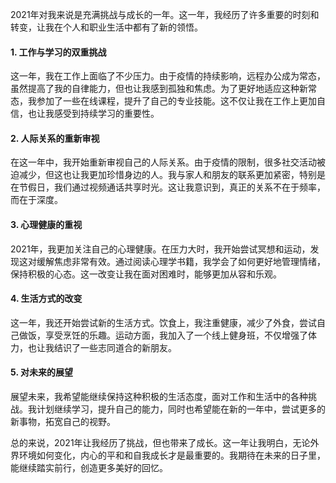 2021年对我来说是充满挑战与成长的一年。这一年，我经历了许多重要的时刻和转变，让我在个人和职业生活中都有了新的领悟。

#### 1. 工作与学习的双重挑战
这一年，我在工作上面临了不少压力。由于疫情的持续影响，远程办公成为常态，虽然提高了我的自律能力，但也让我感到孤独和焦虑。为了更好地适应这种新常态，我参加了一些在线课程，提升了自己的专业技能。这不仅让我在工作上更加自信，也让我感受到持续学习的重要性。

#### 2. 人际关系的重新审视
在这一年中，我开始重新审视自己的人际关系。由于疫情的限制，很多社交活动被迫减少，但这也让我更加珍惜身边的人。我与家人和朋友的联系更加紧密，特别是在节假日，我们通过视频通话共享时光。这让我意识到，真正的关系不在于频率，而在于深度。

#### 3. 心理健康的重视
2021年，我更加关注自己的心理健康。在压力大时，我开始尝试冥想和运动，发现这对缓解焦虑非常有效。通过阅读心理学书籍，我学会了如何更好地管理情绪，保持积极的心态。这一改变让我在面对困难时，能够更加从容和乐观。

#### 4. 生活方式的改变
这一年，我还开始尝试新的生活方式。饮食上，我注重健康，减少了外食，尝试自己做饭，享受烹饪的乐趣。运动方面，我加入了一个线上健身班，不仅增强了体力，也让我结识了一些志同道合的新朋友。

#### 5. 对未来的展望
展望未来，我希望能继续保持这种积极的生活态度，面对工作和生活中的各种挑战。我计划继续学习，提升自己的能力，同时也希望能在新的一年中，尝试更多的新事物，拓宽自己的视野。

总的来说，2021年让我经历了挑战，但也带来了成长。这一年让我明白，无论外界环境如何变化，内心的平和和自我成长才是最重要的。我期待在未来的日子里，能继续踏实前行，创造更多美好的回忆。
<!-- ##{"timestamp":1640966340}## -->